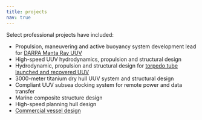 ```yaml
---
title: projects
nav: true
---
```


Select professional projects have included:
* Propulsion, maneuvering and active buoyancy system development lead for [DARPA Manta Ray UUV](https://www.darpa.mil/news-events/2024-05-01)
* High-speed UUV hydrodynamics, propulsion and structural design
* Hydrodynamic, propulsion and structural design for [torpedo tube launched and recovered UUV](https://hii.com/news/us-navy-submarines-drone-launch-torpedo-tube-remus-hii-2023/)
* 3000-meter titanium dry hull UUV system and structural design
* Compliant UUV subsea docking system for remote power and data transfer
* Marine composite structure design
* High-speed planning hull design
* [Commercial vessel design](2-vessels.md)
